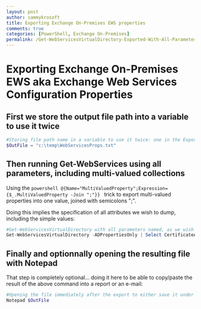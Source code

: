 ```yaml
---
layout: post
author: sammykrosoft
title: Exporting Exchange On-Premises EWS properties
comments: true
categories: [PowerShell, Exchange On-Premises]
permalink: /Get-WebServicesVirtualDirectory-Exported-With-All-Parameters.html
---
```


# Exporting Exchange On-Premises EWS aka Exchange Web Services Configuration Properties

## First we store the output file path into a variable to use it twice
```powershell
#Storing file path name in a variable to use it twice: one in the Export-CSV, one to open it after populating it
$OutFile = "c:\temp\WebServicesProps.txt"
```

## Then running Get-WebServices using all parameters, including multi-valued collections

Using the ```powershell @{Name="MultiValuedProperty";Expression={$_.MultiValuedProperty -Join ";"}} ``` trick to export multi-valued properties into one value, joined with semicolons ";".

Doing this implies the specification of all attributes we wish to dump, including the simple values:

```powershell
#Get-WebServicesVirtualDirectory with all parameters named, as we wish to export the Multivalued AD, Strings and System parameters at once - Using $OutFile for Export-CSV
Get-WebServicesVirtualDirectory -ADPropertiesOnly | Select CertificateAuthentication, InternalNLBBypassUrl, GzipLevel, MRSProxyEnabled, Name, LiveIdNegotiateAuthentication, WSSecurityAuthentication, LiveIdBasicAuthentication, BasicAuthentication, DigestAuthentication, WindowsAuthentication, OAuthAuthentication, AdfsAuthentication, MetabasePath, Path, ExtendedProtectionTokenChecking, AdminDisplayVersion, Server, InternalUrl, ExternalUrl, AdminDisplayName, ExchangeVersion, DistinguishedName, Identity, Guid, ObjectCategory, WhenChanged, WhenCreated, WhenChangedUTC, WhenCreatedUTC, OrganizationId, Id, OriginatingServer, IsValid, ObjectState, @{Name="ExternalAuthenticationMethods";Expression={$_.ExternalAuthenticationMethods -join ";"}}, @{Name="InternalAuthenticationMethods";Expression={$_.InternalAuthenticationMethods -join ";"}}, @{Name="ExtendedProtectionFlags";Expression={$_.ExtendedProtectionFlags -join ";"}}, @{Name="ExtendedProtectionSPNList";Expression={$_.ExtendedProtectionSPNList -join ";"}}, @{Name="ObjectClass";Expression={$_.ObjectClass -join ";"}} | Export-CSV -NoTypeInformation $OutFile
```

## Finally and optionnally opening the resulting file with Notepad

That step is completely optional... doing it here to be able to copy/paste the result of the above command into a report or an e-mail:

```powershell
#Opening the file immediately after the export to either save it under another name or copy/paste the results directly
Notepad $OutFile
```
